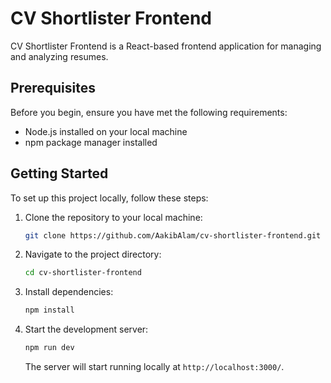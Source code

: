 # CV Shortlister Frontend

CV Shortlister Frontend is a React-based frontend application for managing and analyzing resumes.

## Prerequisites

Before you begin, ensure you have met the following requirements:

- Node.js installed on your local machine
- npm package manager installed

## Getting Started

To set up this project locally, follow these steps:

1. Clone the repository to your local machine:

   ```bash
   git clone https://github.com/AakibAlam/cv-shortlister-frontend.git
   ```

2. Navigate to the project directory:

   ```bash
   cd cv-shortlister-frontend
   ```

3. Install dependencies:

   ```bash
   npm install
   ```

4. Start the development server:

   ```bash
   npm run dev
   ```

   The server will start running locally at `http://localhost:3000/`.
